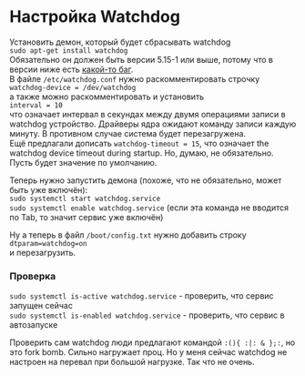 # Настройка Watchdog  
Установить демон, который будет сбрасывать watchdog  
`sudo apt-get install watchdog`  
Обязательно он должен быть версии 5.15-1 или выше, потому что в версии ниже есть [какой-то баг](https://unix.stackexchange.com/questions/346224/problem-with-systemd-starting-watchdog).  
В файле `/etc/watchdog.conf` нужно раскомментировать строчку  
`watchdog-device = /dev/watchdog`  
а также можно раскомментировать и установить  
`interval = 10`  
что означает интервал в секундах между двумя операциями записи в watchdog устройство. Драйверы ядра ожидают команду записи каждую минуту. В противном случае система будет перезагружена.  
Ещё предлагали дописать `watchdog-timeout = 15`, что означает the watchdog device timeout during startup. Но, думаю, не обязательно. Пусть будет значение по умолчанию.  

Теперь нужно запустить демона (похоже, что не обязательно, может быть уже включён):  
`sudo systemctl start watchdog.service`  
`sudo systemctl enable watchdog.service` (если эта команда не вводится по Tab, то значит сервис уже включён)  

Ну а теперь в файл `/boot/config.txt` нужно добавить строку  
`dtparam=watchdog=on`  
и перезагрузить.  

### Проверка
`sudo systemctl is-active watchdog.service` - проверить, что сервис запущен сейчас  
`sudo systemctl is-enabled watchdog.service` - проверить, что сервис в автозапуске  

Проверить сам watchdog люди предлагают командой `:(){ :|: & };:`, но это fork bomb. Сильно нагружает проц. Но у меня сейчас watchdog не настроен на перевал при большой нагрузке. Так что не очень.  
